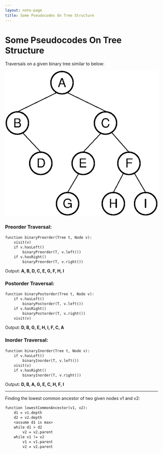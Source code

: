 ```yaml
---
layout: note-page
title: Some Pseudocodes On Tree Structure
---
```


# Some Pseudocodes On Tree Structure

Traversals on a given binary tree similar to below:

![](btex.png)

### Preorder Traversal:

```
function binaryPreorder(Tree t, Node v):
	visit(v)
    if v.hasLeft()
    	binaryPreorder(T, v.left())
    if v.hasRight()
    	binaryPreorder(T, v.right())    
```

Output: **A, B, D, C, E, G, F, H, I**

### Postorder Traversal:

```
function binaryPostorder(Tree t, Node v):
    if v.hasLeft()
    	binaryPostorder(T, v.left())
    if v.hasRight()
    	binaryPostorder(T, v.right())    
    visit(v)
```

Output: **D, B, G, E, H, I, F, C, A**

### Inorder Traversal:

```
function binaryInorder(Tree t, Node v):
    if v.hasLeft()
    	binaryInorder(T, v.left())
    visit(v)
    if v.hasRight()
    	binaryInorder(T, v.right())    
```

Output: **D, B, A, G, E, C, H, F, I**

***

Finding the lowest common ancestor of two given nodes v1 and v2:

```
function lowestCommonAncestor(v1, v2):
	d1 = v1.depth
    d2 = v2.depth
    <assume d1 is max>
    while d1 > d2
    	v2 = v2.parent
    while v1 != v2
    	v1 = v1.parent
        v2 = v2.parent
```
